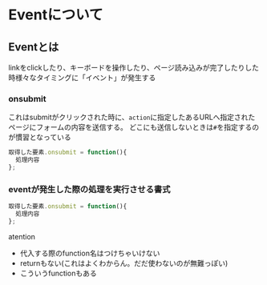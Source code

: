 # Eventについて

## Eventとは
linkをclickしたり、キーボードを操作したり、ページ読み込みが完了したりした時様々なタイミングに「イベント」が発生する

### onsubmit
これはsubmitがクリックされた時に、`action`に指定したあるURLへ指定されたページにフォームの内容を送信する。
どこにも送信しないときは`#`を指定するのが慣習となっている

```js
取得した要素.onsubmit = function(){
  処理内容
};
```

### eventが発生した際の処理を実行させる書式

```js
取得した要素.onsubmit = function(){
  処理内容
};
```

atention
- 代入する際のfunction名はつけちゃいけない
- returnもない(これはよくわからん。だだ使わないのが無難っぽい)
- こういうfunctionもある